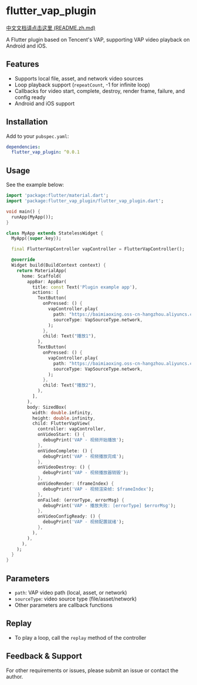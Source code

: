 # flutter_vap_plugin

[中文文档请点击这里 (README.zh.md)](README.zh.md)

A Flutter plugin based on Tencent's VAP, supporting VAP video playback on Android and iOS.

## Features
- Supports local file, asset, and network video sources
- Loop playback support (`repeatCount`, -1 for infinite loop)
- Callbacks for video start, complete, destroy, render frame, failure, and config ready
- Android and iOS support

## Installation
Add to your `pubspec.yaml`:

```yaml
dependencies:
  flutter_vap_plugin: ^0.0.1
```

## Usage
See the example below:

```dart
import 'package:flutter/material.dart';
import 'package:flutter_vap_plugin/flutter_vap_plugin.dart';

void main() {
  runApp(MyApp());
}

class MyApp extends StatelessWidget {
  MyApp({super.key});

  final FlutterVapController vapController = FlutterVapController();

  @override
  Widget build(BuildContext context) {
    return MaterialApp(
      home: Scaffold(
        appBar: AppBar(
          title: const Text('Plugin example app'),
          actions: [
            TextButton(
              onPressed: () {
                vapController.play(
                  path: "https://baimiaoxing.oss-cn-hangzhou.aliyuncs.com/system/test1.mp4",
                  sourceType: VapSourceType.network,
                );
              },
              child: Text("播放1"),
            ),
            TextButton(
              onPressed: () {
                vapController.play(
                  path: "https://baimiaoxing.oss-cn-hangzhou.aliyuncs.com/system/test2.mp4",
                  sourceType: VapSourceType.network,
                );
              },
              child: Text("播放2"),
            ),
          ],
        ),
        body: SizedBox(
          width: double.infinity,
          height: double.infinity,
          child: FlutterVapView(
            controller: vapController,
            onVideoStart: () {
              debugPrint('VAP - 视频开始播放');
            },
            onVideoComplete: () {
              debugPrint('VAP - 视频播放完成');
            },
            onVideoDestroy: () {
              debugPrint('VAP - 视频播放器销毁');
            },
            onVideoRender: (frameIndex) {
              debugPrint('VAP - 视频渲染帧: $frameIndex');
            },
            onFailed: (errorType, errorMsg) {
              debugPrint('VAP - 播放失败: [errorType] $errorMsg');
            },
            onVideoConfigReady: () {
              debugPrint('VAP - 视频配置就绪');
            },
          ),
        ),
      ),
    );
  }
}
```

## Parameters
- `path`: VAP video path (local, asset, or network)
- `sourceType`: video source type (file/asset/network)
- Other parameters are callback functions

## Replay

- To play a loop, call the `replay` method of the controller

## Feedback & Support
For other requirements or issues, please submit an issue or contact the author.
